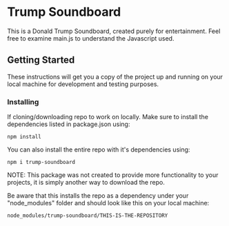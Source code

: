 # Trump Soundboard

This is a Donald Trump Soundboard, created purely for entertainment. Feel free to examine main.js to understand the Javascript used.


## Getting Started

These instructions will get you a copy of the project up and running on your local machine for development and testing purposes. 

### Installing

If cloning/downloading repo to work on locally. Make sure to install the dependencies listed in package.json using:

```
npm install
```

You can also install the entire repo with it's dependencies using:

```
npm i trump-soundboard
```

NOTE: This package was not created to provide more functionality to your projects, it is simply another way to download the repo.

Be aware that this installs the repo as a dependency under your "node_modules" folder and should look like this on your local machine:

```
node_modules/trump-soundboard/THIS-IS-THE-REPOSITORY
```





